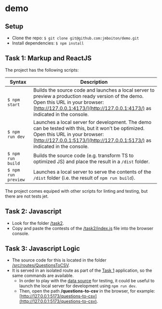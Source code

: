 # demo

## Setup

- Clone the repo: `$ git clone git@github.com:jmboiton/demo.git`
- Install dependencies: `$ npm install`

## Task 1: Markup and ReactJS

The project has the following scripts:

| Syntax              | Description                                                                                                                                                                                                        |
| ------------------- | ------------------------------------------------------------------------------------------------------------------------------------------------------------------------------------------------------------------ |
| `$ npm start`       | Builds the source code and launches a local server to preview a production ready version of the demo. Open this URL in your browser: [http://127.0.0.1:4173/](http://127.0.0.1:4173/) as indicated in the console. |
| `$ npm run dev`     | Launches a local server for development. The demo can be tested with this, but it won't be optimized. Open this URL in your browser: [http://127.0.0.1:5173/](http://127.0.0.1:5173/) as indicated in the console. |
| `$ npm run build`   | Builds the source code (e.g. transform TS to optimized JS) and place the result in a `/dist` folder.                                                                                                               |
| `$ npm run preview` | Launches a local server to serve the contents of the `/dist` folder (i.e. the result of `npm run build`).                                                                                                          |

The project comes equiped with other scripts for linting and testing, but there are not tests jet.

## Task 2: Javascript

- Look for the folder [/task2](task2).
- Copy and paste the contests of the [/task2/index.js](task2/index.js) file into the browser console.

## Task 3: Javascript Logic

- The source code for this is located in the folder [/src/routes/QuestionsToCSV](src/routes/QuestionsToCSV).
- It is served in an isolated route as part of the [Task 1](#task-1-markup-and-reactjs) application, so the same commands are available.
  - In order to play with the [data source](src/routes/QuestionsToCSV/questions-data.ts) for testing, it could be useful to launch the local server for development using `npm run dev`.
  - Then, open the path **/questions-to-csv** in the browser, for example: [http://127.0.0.1:5173/questions-to-csv](http://127.0.0.1:5173/questions-to-csv).

